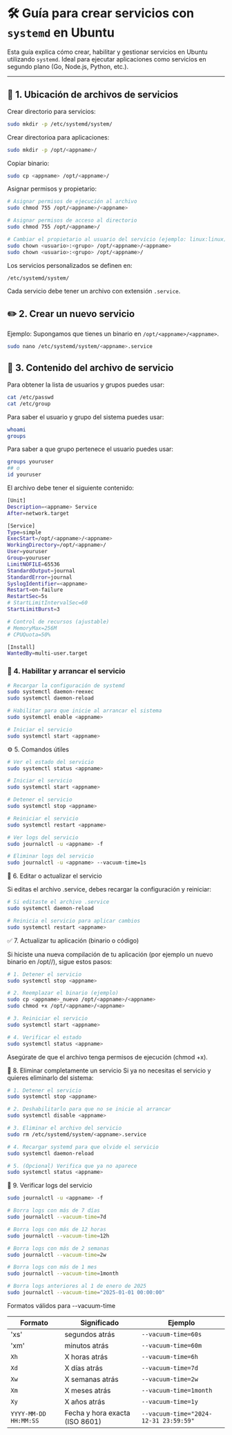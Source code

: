 # 🛠️ Guía para crear servicios con `systemd` en Ubuntu

Esta guía explica cómo crear, habilitar y gestionar servicios en Ubuntu utilizando `systemd`. Ideal para ejecutar aplicaciones como servicios en segundo plano (Go, Node.js, Python, etc.).

---

## 📁 1. Ubicación de archivos de servicios

Crear directorio para servicios:

```bash
sudo mkdir -p /etc/systemd/system/
```

Crear directorioa para aplicaciones:

```bash
sudo mkdir -p /opt/<appname>/
```
Copiar binario:

```bash
sudo cp <appname> /opt/<appname>/
```

Asignar permisos y propietario:

```bash
# Asignar permisos de ejecución al archivo
sudo chmod 755 /opt/<appname>/<appname>

# Asignar permisos de acceso al directorio
sudo chmod 755 /opt/<appname>/

# Cambiar el propietario al usuario del servicio (ejemplo: linux:linux)
sudo chown <usuario>:<grupo> /opt/<appname>/<appname>
sudo chown <usuario>:<grupo> /opt/<appname>/
```





Los servicios personalizados se definen en:

```bash
/etc/systemd/system/
```

Cada servicio debe tener un archivo con extensión `.service`.

## ✏️ 2. Crear un nuevo servicio

Ejemplo: Supongamos que tienes un binario en `/opt/<appname>/<appname>`.

```bash
sudo nano /etc/systemd/system/<appname>.service
```

## 📄 3. Contenido del archivo de servicio



Para obtener la lista de usuarios y grupos puedes usar:

```bash
cat /etc/passwd
cat /etc/group
```

Para saber el usuario y grupo del sistema puedes usar:

```bash
whoami
groups
```

Para saber a que grupo pertenece el usuario puedes usar:

```bash
groups youruser
## o
id youruser
```

El archivo debe tener el siguiente contenido:

```bash
[Unit]
Description=<appname> Service
After=network.target

[Service]
Type=simple
ExecStart=/opt/<appname>/<appname>
WorkingDirectory=/opt/<appname>/
User=youruser
Group=youruser
LimitNOFILE=65536
StandardOutput=journal
StandardError=journal
SyslogIdentifier=<appname>
Restart=on-failure
RestartSec=5s
# StartLimitIntervalSec=60
StartLimitBurst=3

# Control de recursos (ajustable)
# MemoryMax=256M
# CPUQuota=50%

[Install]
WantedBy=multi-user.target

```

### 🔄 4. Habilitar y arrancar el servicio

```bash
# Recargar la configuración de systemd
sudo systemctl daemon-reexec
sudo systemctl daemon-reload

# Habilitar para que inicie al arrancar el sistema
sudo systemctl enable <appname>

# Iniciar el servicio
sudo systemctl start <appname>

```

⚙️ 5. Comandos útiles

```bash
# Ver el estado del servicio
sudo systemctl status <appname>

# Iniciar el servicio
sudo systemctl start <appname>

# Detener el servicio
sudo systemctl stop <appname>

# Reiniciar el servicio
sudo systemctl restart <appname>

# Ver logs del servicio
sudo journalctl -u <appname> -f

# Eliminar logs del servicio
sudo journalctl -u <appname> --vacuum-time=1s

```


🔁 6. Editar o actualizar el servicio

Si editas el archivo .service, debes recargar la configuración y reiniciar:
```bash
# Si editaste el archivo .service
sudo systemctl daemon-reload

# Reinicia el servicio para aplicar cambios
sudo systemctl restart <appname>
```


✅ 7. Actualizar tu aplicación (binario o código)

Si hiciste una nueva compilación de tu aplicación (por ejemplo un nuevo binario en /opt/<appname>/<appname>), sigue estos pasos:

```bash
# 1. Detener el servicio
sudo systemctl stop <appname>

# 2. Reemplazar el binario (ejemplo)
sudo cp <appname>_nuevo /opt/<appname>/<appname>
sudo chmod +x /opt/<appname>/<appname>

# 3. Reiniciar el servicio
sudo systemctl start <appname>

# 4. Verificar el estado
sudo systemctl status <appname>
```

Asegúrate de que el archivo tenga permisos de ejecución (chmod +x).


🧹 8. Eliminar completamente un servicio
Si ya no necesitas el servicio y quieres eliminarlo del sistema:

```bash
# 1. Detener el servicio
sudo systemctl stop <appname>

# 2. Deshabilitarlo para que no se inicie al arrancar
sudo systemctl disable <appname>

# 3. Eliminar el archivo del servicio
sudo rm /etc/systemd/system/<appname>.service

# 4. Recargar systemd para que olvide el servicio
sudo systemctl daemon-reload

# 5. (Opcional) Verifica que ya no aparece
sudo systemctl status <appname>

```

🔄 9. Verificar logs del servicio

```bash
sudo journalctl -u <appname> -f

# Borra logs con más de 7 días
sudo journalctl --vacuum-time=7d

# Borra logs con más de 12 horas
sudo journalctl --vacuum-time=12h

# Borra logs con más de 2 semanas
sudo journalctl --vacuum-time=2w

# Borra logs con más de 1 mes
sudo journalctl --vacuum-time=1month

# Borra logs anteriores al 1 de enero de 2025
sudo journalctl --vacuum-time="2025-01-01 00:00:00"

```

Formatos válidos para --vacuum-time

| Formato               | Significado                    | Ejemplo                               |
| --------------------- | ------------------------------ | ------------------------------------- |
| 'xs'                  | segundos atrás                 | `--vacuum-time=60s`                   |
| 'xm'                  | minutos atrás                  | `--vacuum-time=60m`                   |
| `Xh`                  | X horas atrás                  | `--vacuum-time=6h`                    |
| `Xd`                  | X días atrás                   | `--vacuum-time=7d`                    |
| `Xw`                  | X semanas atrás                | `--vacuum-time=2w`                    |
| `Xm`                  | X meses atrás                  | `--vacuum-time=1month`                |
| `Xy`                  | X años atrás                   | `--vacuum-time=1y`                    |
| `YYYY-MM-DD HH:MM:SS` | Fecha y hora exacta (ISO 8601) | `--vacuum-time="2024-12-31 23:59:59"` |
